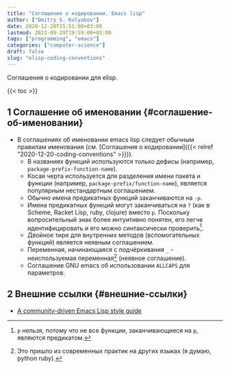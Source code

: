 ```yaml
---
title: "Соглашение о кодировании. Emacs lisp"
author: ["Dmitry S. Kulyabov"]
date: 2020-12-20T15:51:00+03:00
lastmod: 2023-09-29T19:59:00+03:00
tags: ["programming", "emacs"]
categories: ["computer-science"]
draft: false
slug: "elisp-coding-conventions"
---
```


Соглашения о кодировании для elisp.

<!--more-->

{{< toc >}}


## <span class="section-num">1</span> Соглашение об именовании {#соглашение-об-именовании}

-   В соглашениях об именовании emacs lisp следует обычным правилам именования (см. [Соглашения о кодировании]({{< relref "2020-12-20-coding-conventions" >}})).
    -   В названиях функций используются только дефисы (например, `package-prefix-function-name`).
    -   Косая черта используется для разделения имени пакета и функции (например, `package-prefix/function-name`), является популярным нестандартным соглашением.
    -   Обычно имена предикатных функций заканчиваются на `-p`.
    -   Имена предикатных функций могут заканчиваться на `?` (как в Scheme, Racket Lisp, ruby, clojure) вместо `p`. Поскольку вопросительный знак более интуитивно понятен, его легче идентифицировать и его можно синтаксически проверить[^fn:1].
    -   Двойное тире для внутренних методов (вспомогательных функций) является неявным соглашением.
    -   Переменная, начинающаяся с подчёркивания `_` - неиспользуемая переменная[^fn:2] (неявное соглашение).
    -   Соглашение GNU emacs об использовании `ALLCAPS` для параметров.


## <span class="section-num">2</span> Внешние ссылки {#внешние-ссылки}

-   [A community-driven Emacs Lisp style guide](https://github.com/bbatsov/emacs-lisp-style-guide)

[^fn:1]: `p` нельзя, потому что не все функции, заканчивающиеся на `p`, являются предикатом.
[^fn:2]: Это пришло из современных практик на других языках (я думаю, python ruby).